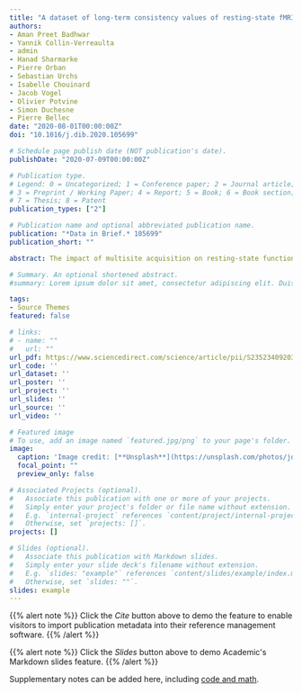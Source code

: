 ```yaml
---
title: "A dataset of long-term consistency values of resting-state fMRI connectivity maps in a single individual derived at multiple sites and vendors using the Canadian Dementia Imaging Protocol"
authors:
- Aman Preet Badhwar
- Yannik Collin-Verreaulta
- admin
- Hanad Sharmarke
- Pierre Orban
- Sebastian Urchs
- Isabelle Chouinard
- Jacob Vogel
- Olivier Potvine
- Simon Duchesne
- Pierre Bellec
date: "2020-08-01T00:00:00Z"
doi: "10.1016/j.dib.2020.105699"

# Schedule page publish date (NOT publication's date).
publishDate: "2020-07-09T00:00:00Z"

# Publication type.
# Legend: 0 = Uncategorized; 1 = Conference paper; 2 = Journal article;
# 3 = Preprint / Working Paper; 4 = Report; 5 = Book; 6 = Book section;
# 7 = Thesis; 8 = Patent
publication_types: ["2"]

# Publication name and optional abbreviated publication name.
publication: "*Data in Brief.* 105699"
publication_short: ""

abstract: The impact of multisite acquisition on resting-state functional MRI (rsfMRI) connectivity has recently gained attention. We provide consistency values (Pearson's correlation) between rsfMRI connectivity maps of an adult volunteer (Csub) scanned 25 times over 3.5 years at 13 sites using the Canadian Dementia Imaging Protocol (CDIP). This dataset was generated as part of the article Multivariate consistency of resting-state fMRI connectivity maps acquired on a single individual over 2.5 years, 13 sites and 3 vendors. Acquired on three 3T scanner vendors (GE, Siemens and Philips), the Csub dataset is part of an ongoing effort to monitor the quality and comparability of MRI data collected across the Canadian Consortium on Neurodegeneration in Aging (CCNA) imaging network. The participant was scanned 25 times in the above-mentioned article - multiple times at six sites over a period of 2.5 years, and once at the remaining seven sites. Since then the participant was scanned an additional 45 times, allowing us to extend the dataset to 70 rsfMRI scans over a period of  greater than 4 years. In addition, we provide intra- and inter-subject consistency values of rsfMRI connectivity maps derived from 26 adult participants belonging to the publicly released Hangzhou Normal University dataset (HNU1). All HNU1 participants underwent 10 rsfMRI scans over one month on a single 3T scanner (GE). Connectivity maps of seven canonical networks were generated for each scan in the two datasets (Csub and HNU1). All consistency values, along with the scripts used to preprocess the rsfMRI data and generate connectivity maps and pairwise consistency values, have been made available on two public repositories, Github and Zenodo. We have also made available four Jupyter notebooks that use the provided consistency values to (a) generate interactive graphical summaries – 1 notebook, (b) perform statistical analyses - 2 notebooks, and (c) perform data-driven cluster analysis for the recovery of subject identity (i.e. rsfMRI fingerprinting) – 1 notebook. In addition, we provide two interactive dashboards that allow visualization of individual connectivity maps from the two datasets. Finally, we also provide minimally preprocessed rsfMRI data in Brain Imaging Data Standard (BIDS) format on all 70 scans in the extended dataset.

# Summary. An optional shortened abstract.
#summary: Lorem ipsum dolor sit amet, consectetur adipiscing elit. Duis posuere tellus ac convallis placerat. Proin tincidunt magna sed #ex sollicitudin condimentum.

tags:
- Source Themes
featured: false

# links:
# - name: ""
#   url: ""
url_pdf: https://www.sciencedirect.com/science/article/pii/S235234092030593X
url_code: ''
url_dataset: ''
url_poster: ''
url_project: ''
url_slides: ''
url_source: ''
url_video: ''

# Featured image
# To use, add an image named `featured.jpg/png` to your page's folder. 
image:
  caption: 'Image credit: [**Unsplash**](https://unsplash.com/photos/jdD8gXaTZsc)'
  focal_point: ""
  preview_only: false

# Associated Projects (optional).
#   Associate this publication with one or more of your projects.
#   Simply enter your project's folder or file name without extension.
#   E.g. `internal-project` references `content/project/internal-project/index.md`.
#   Otherwise, set `projects: []`.
projects: []

# Slides (optional).
#   Associate this publication with Markdown slides.
#   Simply enter your slide deck's filename without extension.
#   E.g. `slides: "example"` references `content/slides/example/index.md`.
#   Otherwise, set `slides: ""`.
slides: example
---
```


{{% alert note %}}
Click the *Cite* button above to demo the feature to enable visitors to import publication metadata into their reference management software.
{{% /alert %}}

{{% alert note %}}
Click the *Slides* button above to demo Academic's Markdown slides feature.
{{% /alert %}}

Supplementary notes can be added here, including [code and math](https://sourcethemes.com/academic/docs/writing-markdown-latex/).
